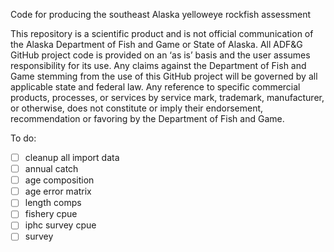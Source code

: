 Code for producing the southeast Alaska yelloweye rockfish assessment

This repository is a scientific product and is not official communication of the Alaska Department of Fish and Game or State of Alaska. All ADF&G GitHub project code is provided on an ‘as is’ basis and the user assumes responsibility for its use. Any claims against the Department of Fish and Game stemming from the use of this GitHub project will be governed by all applicable state and federal law. Any reference to specific commercial products, processes, or services by service mark, trademark, manufacturer, or otherwise, does not constitute or imply their endorsement, recommendation or favoring by the Department of Fish and Game. 

To do:

- [ ] cleanup all import data  
- [ ] annual catch  
- [ ] age composition  
- [ ] age error matrix  
- [ ] length comps  
- [ ] fishery cpue  
- [ ] iphc survey cpue
- [ ] survey  
